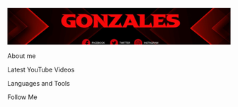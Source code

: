  [![Header](https://github.com/xxGonzalesxx/xxGonzalesxx/blob/main/assets/channels4_banner.png)](https://t.me/xxxGonzalesxxx) 

  About me 


Latest YouTube Videos 

Languages and Tools 

Follow Me 